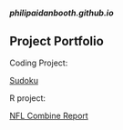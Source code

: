 ##### philipaidanbooth.github.io

## Project Portfolio

Coding Project:

[Sudoku](https://philipaidanbooth.github.io/Sudoku/)


R project:

[NFL Combine Report](https://philipaidanbooth.github.io/NFL-Combine-Report/nflFinal.html)
